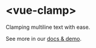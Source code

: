 # &lt;vue-clamp&gt;

Clamping multiline text with ease.

See more in our [docs & demo](https://jibsaramnim.github.io/vue-clamp/demo/).
